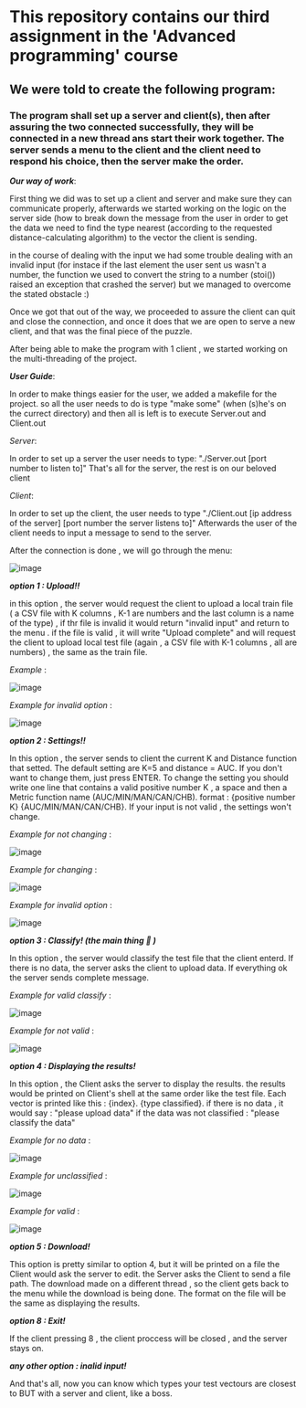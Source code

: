 # This repository contains our third assignment in the 'Advanced programming' course

## We were told to create the following program:
### The program shall set up a server and client(s), then after assuring the two connected successfully, they will be connected in a new thread ans start  their work together. The server sends a menu to the client and the client need to respond his choice, then the server make the order.


**_Our way of work_**:

First thing we did was to set up a client and server and make sure they can communicate properly, afterwards we started working on the logic on the server side (how to break down the message from the user in order to get the data we need to find the type nearest (according to the requested distance-calculating algorithm) to the vector the client is sending.

in the course of dealing with the input we had some trouble dealing with an invalid input (for instace if the last element the user sent us wasn't a number, the function we used to convert the string to a number (stoi()) raised an exception that crashed the server) but we managed to overcome the stated obstacle :)

Once we got that out of the way, we proceeded to assure the client can quit and close the connection, and once it does that we are open to serve a new client, and that was the final piece of the puzzle.

After being able to make the program with 1 client , we started working on the multi-threading of the project.

**_User Guide_**:

In order to make things easier for the user, we added a makefile for the project. so all the user needs to do is type "make some" (when (s)he's on the currect directory) and then all is left is to execute Server.out and Client.out

_Server_:

In order to set up a server the user needs to type: "./Server.out [port number to listen to]" That's all for the server, the rest is on our beloved client


_Client_:

In order to set up the client, the user needs to type "./Client.out [ip address of the server] [port number the server listens to]" Afterwards the user of the client needs to input a message to send to the server.

After the connection is done , we will go through the menu:

![image](https://user-images.githubusercontent.com/118102450/214791213-26bc17dc-68a1-4569-bc94-299afe72275d.png)

**_option 1 : Upload!!_**

in this option , the server would request the client to upload a local train file ( a CSV file with K columns , K-1 are numbers and the last column is a name of the type) , if thr file is invalid it would return "invalid input" and return to the menu . if the file is valid , it will write "Upload complete" and will request the client to upload local test file (again ,  a CSV file with K-1 columns , all are numbers) , the same as the train file.

_Example_ :

![image](https://user-images.githubusercontent.com/118102450/214792662-3090db21-a10e-4e44-bfe2-5673df0d939f.png)

_Example for invalid option_ :

![image](https://user-images.githubusercontent.com/118102450/214793000-782a3d71-afd1-448c-b517-2a393f374904.png)

**_option 2 : Settings!!_**

In this option , the server sends to client the current K and Distance function that setted. The default setting are K=5 and distance = AUC.
If you don't want to change them, just press ENTER. To change the setting you should write one line that contains a valid positive number K , a space and then a Metric function name (AUC/MIN/MAN/CAN/CHB). format : {positive number K} {AUC/MIN/MAN/CAN/CHB}. If your input is not valid , the settings won't change.

_Example for not changing_ :

![image](https://user-images.githubusercontent.com/118102450/214794332-6c7e5252-d099-49f3-9640-ee405e650c80.png)

_Example for changing_ :

![image](https://user-images.githubusercontent.com/118102450/214794508-bd63e1bd-f07c-4ccf-9faf-61c1b5b1526e.png)

_Example for invalid option_ :

![image](https://user-images.githubusercontent.com/118102450/214794655-d93622d5-b64d-4da2-a2ee-c2eb4b4aa5aa.png)

**_option 3 : Classify! (the main thing 🤙 )_**

In this option , the server would classify the test file that the client enterd. If there is no data, the server asks the client to upload data.
If everything ok the server sends complete message.

_Example for valid classify_ :

![image](https://user-images.githubusercontent.com/118102450/214795485-4eba43a8-8cb2-4e10-861f-f07555477c56.png)

_Example for not valid_ :

![image](https://user-images.githubusercontent.com/118102450/214795637-d1231081-3146-435b-a223-9c98022a8440.png)

**_option 4 : Displaying the results!_**

In this option , the Client asks the server to display the results. the results would be printed on Client's shell at the same order like the test file.
Each vector is printed like this : {index}. {type classified}.
if there is no data , it would say : "please upload data"
if the data was not classified : "please classify the data"

_Example for no data_ : 

![image](https://user-images.githubusercontent.com/118102450/214797046-c715d876-bb80-4c43-84a2-89dc8d6c6f64.png)

_Example for unclassified_ :

![image](https://user-images.githubusercontent.com/118102450/214797183-944f825b-84c8-4cd4-add7-0de716fa8d86.png)

_Example for valid_ :

![image](https://user-images.githubusercontent.com/118102450/214797263-ebb47306-9b43-41b9-abe0-7e104e956a9d.png)

**_option 5 : Download!_**

This option is pretty similar to option 4, but it will be printed on a file the Client would ask the server to edit.
the Server asks the Client to send a file path.
The download made on a different thread , so the client gets back to the menu while the download is being done.
The format on the file will be the same as displaying the results.

**_option 8 : Exit!_**

If the client pressing 8 , the client proccess will be closed , and the server stays on.

**_any other option : inalid input!_**

And that's all, now you can know which types your test vectours are closest to BUT with a server and client, like a boss.

